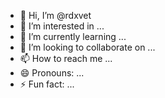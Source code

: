 - 👋 Hi, I’m @rdxvet
- 👀 I’m interested in ...
- 🌱 I’m currently learning ...
- 💞️ I’m looking to collaborate on ...
- 📫 How to reach me ...
- 😄 Pronouns: ...
- ⚡ Fun fact: ...

<!---
rdxvet/rdxvet is a ✨ special ✨ repository because its `README.md` (this file) appears on your GitHub profile.
You can click the Preview link to take a look at your changes.
--->

